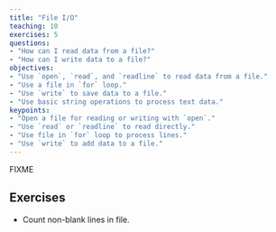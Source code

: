 ```yaml
---
title: "File I/O"
teaching: 10
exercises: 5
questions:
- "How can I read data from a file?"
- "How can I write data to a file?"
objectives:
- "Use `open`, `read`, and `readline` to read data from a file."
- "Use a file in `for` loop."
- "Use `write` to save data to a file."
- "Use basic string operations to process text data."
keypoints:
- "Open a file for reading or writing with `open`."
- "Use `read` or `readline` to read directly."
- "Use file in `for` loop to process lines."
- "Use `write` to add data to a file."
---
```

FIXME

## Exercises

*   Count non-blank lines in file.
